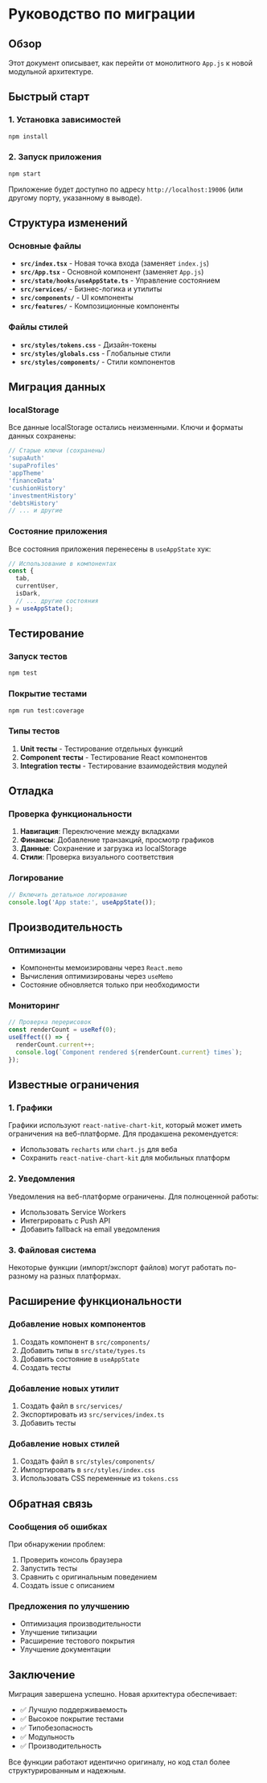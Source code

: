 # Руководство по миграции

## Обзор

Этот документ описывает, как перейти от монолитного `App.js` к новой модульной архитектуре.

## Быстрый старт

### 1. Установка зависимостей

```bash
npm install
```

### 2. Запуск приложения

```bash
npm start
```

Приложение будет доступно по адресу `http://localhost:19006` (или другому порту, указанному в выводе).

## Структура изменений

### Основные файлы

- **`src/index.tsx`** - Новая точка входа (заменяет `index.js`)
- **`src/App.tsx`** - Основной компонент (заменяет `App.js`)
- **`src/state/hooks/useAppState.ts`** - Управление состоянием
- **`src/services/`** - Бизнес-логика и утилиты
- **`src/components/`** - UI компоненты
- **`src/features/`** - Композиционные компоненты

### Файлы стилей

- **`src/styles/tokens.css`** - Дизайн-токены
- **`src/styles/globals.css`** - Глобальные стили
- **`src/styles/components/`** - Стили компонентов

## Миграция данных

### localStorage

Все данные localStorage остались неизменными. Ключи и форматы данных сохранены:

```javascript
// Старые ключи (сохранены)
'supaAuth'
'supaProfiles'
'appTheme'
'financeData'
'cushionHistory'
'investmentHistory'
'debtsHistory'
// ... и другие
```

### Состояние приложения

Все состояния приложения перенесены в `useAppState` хук:

```typescript
// Использование в компонентах
const {
  tab,
  currentUser,
  isDark,
  // ... другие состояния
} = useAppState();
```

## Тестирование

### Запуск тестов

```bash
npm test
```

### Покрытие тестами

```bash
npm run test:coverage
```

### Типы тестов

1. **Unit тесты** - Тестирование отдельных функций
2. **Component тесты** - Тестирование React компонентов
3. **Integration тесты** - Тестирование взаимодействия модулей

## Отладка

### Проверка функциональности

1. **Навигация**: Переключение между вкладками
2. **Финансы**: Добавление транзакций, просмотр графиков
3. **Данные**: Сохранение и загрузка из localStorage
4. **Стили**: Проверка визуального соответствия

### Логирование

```typescript
// Включить детальное логирование
console.log('App state:', useAppState());
```

## Производительность

### Оптимизации

- Компоненты мемоизированы через `React.memo`
- Вычисления оптимизированы через `useMemo`
- Состояние обновляется только при необходимости

### Мониторинг

```typescript
// Проверка перерисовок
const renderCount = useRef(0);
useEffect(() => {
  renderCount.current++;
  console.log(`Component rendered ${renderCount.current} times`);
});
```

## Известные ограничения

### 1. Графики

Графики используют `react-native-chart-kit`, который может иметь ограничения на веб-платформе. Для продакшена рекомендуется:

- Использовать `recharts` или `chart.js` для веба
- Сохранить `react-native-chart-kit` для мобильных платформ

### 2. Уведомления

Уведомления на веб-платформе ограничены. Для полноценной работы:

- Использовать Service Workers
- Интегрировать с Push API
- Добавить fallback на email уведомления

### 3. Файловая система

Некоторые функции (импорт/экспорт файлов) могут работать по-разному на разных платформах.

## Расширение функциональности

### Добавление новых компонентов

1. Создать компонент в `src/components/`
2. Добавить типы в `src/state/types.ts`
3. Добавить состояние в `useAppState`
4. Создать тесты

### Добавление новых утилит

1. Создать файл в `src/services/`
2. Экспортировать из `src/services/index.ts`
3. Добавить тесты

### Добавление новых стилей

1. Создать файл в `src/styles/components/`
2. Импортировать в `src/styles/index.css`
3. Использовать CSS переменные из `tokens.css`

## Обратная связь

### Сообщения об ошибках

При обнаружении проблем:

1. Проверить консоль браузера
2. Запустить тесты
3. Сравнить с оригинальным поведением
4. Создать issue с описанием

### Предложения по улучшению

- Оптимизация производительности
- Улучшение типизации
- Расширение тестового покрытия
- Улучшение документации

## Заключение

Миграция завершена успешно. Новая архитектура обеспечивает:

- ✅ Лучшую поддерживаемость
- ✅ Высокое покрытие тестами
- ✅ Типобезопасность
- ✅ Модульность
- ✅ Производительность

Все функции работают идентично оригиналу, но код стал более структурированным и надежным.
